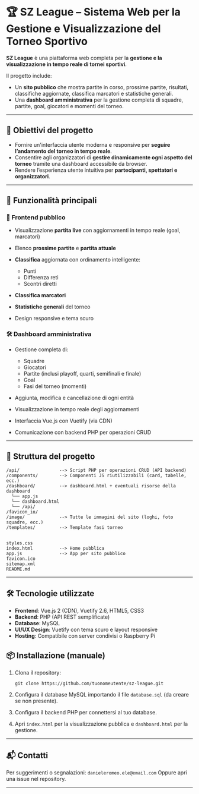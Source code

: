 # 🏆 SZ League – Sistema Web per la Gestione e Visualizzazione del Torneo Sportivo

**SZ League** è una piattaforma web completa per la **gestione e la visualizzazione in tempo reale di tornei sportivi**.

Il progetto include:

* Un **sito pubblico** che mostra partite in corso, prossime partite, risultati, classifiche aggiornate, classifica marcatori e statistiche generali.
* Una **dashboard amministrativa** per la gestione completa di squadre, partite, goal, giocatori e momenti del torneo.

---

## 🎯 Obiettivi del progetto

* Fornire un'interfaccia utente moderna e responsive per **seguire l’andamento del torneo in tempo reale**.
* Consentire agli organizzatori di **gestire dinamicamente ogni aspetto del torneo** tramite una dashboard accessibile da browser.
* Rendere l’esperienza utente intuitiva per **partecipanti, spettatori e organizzatori**.

---

## 🚀 Funzionalità principali

### 👥 Frontend pubblico

* Visualizzazione **partita live** con aggiornamenti in tempo reale (goal, marcatori)
* Elenco **prossime partite** e **partita attuale**
* **Classifica** aggiornata con ordinamento intelligente:

  * Punti
  * Differenza reti
  * Scontri diretti
* **Classifica marcatori**
* **Statistiche generali** del torneo
* Design responsive e tema scuro

### 🛠️ Dashboard amministrativa

* Gestione completa di:

  * Squadre
  * Giocatori
  * Partite (inclusi playoff, quarti, semifinali e finale)
  * Goal
  * Fasi del torneo (momenti)
* Aggiunta, modifica e cancellazione di ogni entità
* Visualizzazione in tempo reale degli aggiornamenti
* Interfaccia Vue.js con Vuetify (via CDN)
* Comunicazione con backend PHP per operazioni CRUD

---

## 🧱 Struttura del progetto

```
/api/               --> Script PHP per operazioni CRUD (API backend)
/components/        --> Componenti JS riutilizzabili (card, tabelle, ecc.)
/dashboard/         --> dashboard.html + eventuali risorse della dashboard
  └── app.js
  └── dashboard.html
  └── /api/             
/favicon_io/        
/image/             --> Tutte le immagini del sito (loghi, foto squadre, ecc.)
/templates/         --> Template fasi torneo


styles.css
index.html          --> Home pubblica
app.js              --> App per sito pubblico
favicon.ico
sitemap.xml         
README.md          

```

---

## 🛠️ Tecnologie utilizzate

* **Frontend**: Vue.js 2 (CDN), Vuetify 2.6, HTML5, CSS3
* **Backend**: PHP (API REST semplificate)
* **Database**: MySQL
* **UI/UX Design**: Vuetify con tema scuro e layout responsive
* **Hosting**: Compatibile con server condivisi o Raspberry Pi

## 📦 Installazione (manuale)

1. Clona il repository:

   ```
   git clone https://github.com/tuonomeutente/sz-league.git
   ```

2. Configura il database MySQL importando il file `database.sql` (da creare se non presente).

3. Configura il backend PHP per connettersi al tuo database.

4. Apri `index.html` per la visualizzazione pubblica e `dashboard.html` per la gestione.

---

## 📬 Contatti

Per suggerimenti o segnalazioni: `danieleromeo.ele@email.com`
Oppure apri una issue nel repository.

---
